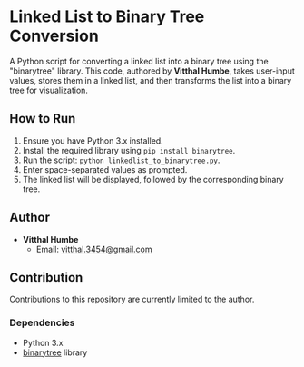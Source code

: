 # Linked List to Binary Tree Conversion

A Python script for converting a linked list into a binary tree using the "binarytree" library. This code, authored by **Vitthal Humbe**, takes user-input values, stores them in a linked list, and then transforms the list into a binary tree for visualization.

## How to Run

1. Ensure you have Python 3.x installed.
2. Install the required library using `pip install binarytree`.
3. Run the script: `python linkedlist_to_binarytree.py`.
4. Enter space-separated values as prompted.
5. The linked list will be displayed, followed by the corresponding binary tree.

## Author


- **Vitthal Humbe**
  - Email: vitthal.3454@gmail.com

## Contribution

Contributions to this repository are currently limited to the author.

### Dependencies

- Python 3.x
- [binarytree](https://pypi.org/project/binarytree/) library

